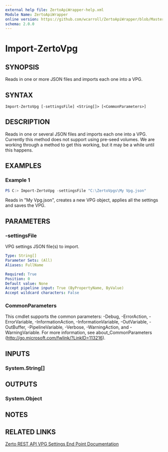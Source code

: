 ```yaml
---
external help file: ZertoApiWrapper-help.xml
Module Name: ZertoApiWrapper
online version: https://github.com/wcarroll/ZertoApiWrapper/blob/Master/docs/Import-ZertoVpg.md
schema: 2.0.0
---
```


# Import-ZertoVpg

## SYNOPSIS
Reads in one or more JSON files and imports each one into a VPG.

## SYNTAX

```
Import-ZertoVpg [-settingsFile] <String[]> [<CommonParameters>]
```

## DESCRIPTION
Reads in one or several JSON files and imports each one into a VPG. Currently this method does not support using pre-seed volumes. We are working through a method to get this working, but it may be a while until this happens.

## EXAMPLES

### Example 1
```powershell
PS C:> Import-ZertoVpg -settingsFile "C:\ZertoVpgs\My Vpg.json"
```

Reads in "My Vpg.json", creates a new VPG object, applies all the settings and saves the VPG.

## PARAMETERS

### -settingsFile
VPG settings JSON file(s) to import.

```yaml
Type: String[]
Parameter Sets: (All)
Aliases: FullName

Required: True
Position: 0
Default value: None
Accept pipeline input: True (ByPropertyName, ByValue)
Accept wildcard characters: False
```

### CommonParameters
This cmdlet supports the common parameters: -Debug, -ErrorAction, -ErrorVariable, -InformationAction, -InformationVariable, -OutVariable, -OutBuffer, -PipelineVariable, -Verbose, -WarningAction, and -WarningVariable. For more information, see about_CommonParameters (http://go.microsoft.com/fwlink/?LinkID=113216).

## INPUTS

### System.String[]

## OUTPUTS

### System.Object
## NOTES

## RELATED LINKS

[Zerto REST API VPG Settings End Point Documentation](http://s3.amazonaws.com/zertodownload_docs/Latest/Zerto%20Virtual%20Replication%20Zerto%20Virtual%20Manager%20%28ZVM%29%20-%20vSphere%20Online%20Help/RestfulAPIs/StatusAPIs.5.108.html#)
